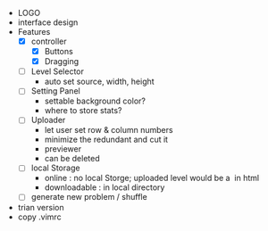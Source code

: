 - LOGO
- interface design
- Features
  - [x] controller
    - [x] Buttons
    - [x] Dragging
  -  [ ] Level Selector
    - auto set source, width, height
  - [ ] Setting Panel
    - settable background color?
    - where to store stats?
  - [ ] Uploader
    - let user set row & column numbers
    - minimize the redundant and cut it
    - previewer 
    - can be deleted
  - [ ] local Storage
    - online : no local Storge; uploaded level would be a <img> in html
    - downloadable : in local directory
  - [ ] generate new problem / shuffle
- trian version
- copy .vimrc
